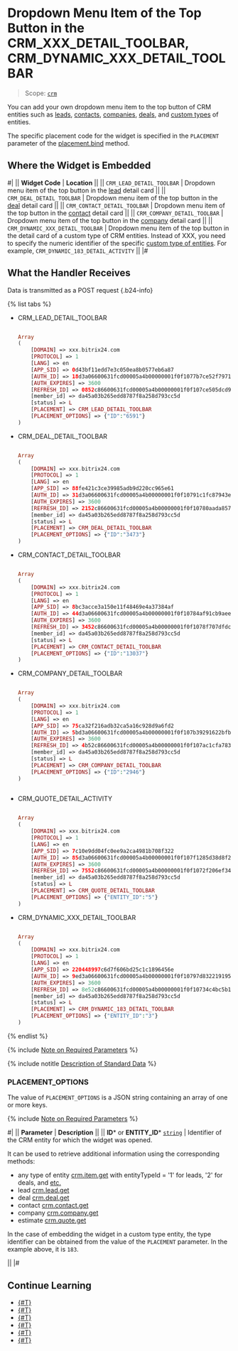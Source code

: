 # Dropdown Menu Item of the Top Button in the CRM_XXX_DETAIL_TOOLBAR, CRM_DYNAMIC_XXX_DETAIL_TOOLBAR

> Scope: [`crm`](../../scopes/permissions.md)

You can add your own dropdown menu item to the top button of CRM entities such as [leads](../../crm/leads/), [contacts](../../crm/contacts/), [companies](../../crm/companies/), [deals](../../crm/deals/), and [custom types](../../crm/universal/) of entities.


The specific placement code for the widget is specified in the `PLACEMENT` parameter of the [placement.bind](../placement-bind.md) method.

## Where the Widget is Embedded

#|
|| **Widget Code** | **Location** ||
|| `CRM_LEAD_DETAIL_TOOLBAR` | Dropdown menu item of the top button in the [lead](../../crm/leads/) detail card ||
|| `CRM_DEAL_DETAIL_TOOLBAR` | Dropdown menu item of the top button in the [deal](../../crm/deals/) detail card ||
|| `CRM_CONTACT_DETAIL_TOOLBAR` | Dropdown menu item of the top button in the [contact](../../crm/contacts/) detail card ||
|| `CRM_COMPANY_DETAIL_TOOLBAR` | Dropdown menu item of the top button in the [company](../../crm/companies/) detail card ||
|| `CRM_DYNAMIC_XXX_DETAIL_TOOLBAR` | Dropdown menu item of the top button in the detail card of a custom type of CRM entities. Instead of XXX, you need to specify the numeric identifier of the specific [custom type of entities](../../crm/universal/). For example, `CRM_DYNAMIC_183_DETAIL_ACTIVITY` ||
|#

## What the Handler Receives

Data is transmitted as a POST request {.b24-info}

{% list tabs %}

- CRM_LEAD_DETAIL_TOOLBAR

    ```php

    Array
    (
        [DOMAIN] => xxx.bitrix24.com
        [PROTOCOL] => 1
        [LANG] => en
        [APP_SID] => 0d43bf11edd7e3c050ea8b0577eb6a87
        [AUTH_ID] => 18d3a06600631fcd00005a4b00000001f0f1077b7ce52f79713d82c4bc9960bcf4b598
        [AUTH_EXPIRES] => 3600
        [REFRESH_ID] => 0852c86600631fcd00005a4b00000001f0f107ce505dcd9306e0eb55ad77df1d2b2f16
        [member_id] => da45a03b265edd8787f8a258d793cc5d
        [status] => L
        [PLACEMENT] => CRM_LEAD_DETAIL_TOOLBAR
        [PLACEMENT_OPTIONS] => {"ID":"6591"}
    )

    ```

- CRM_DEAL_DETAIL_TOOLBAR

    ```php

    Array
    (
        [DOMAIN] => xxx.bitrix24.com
        [PROTOCOL] => 1
        [LANG] => en
        [APP_SID] => 88fe421c3ce39985adb9d220cc965e61
        [AUTH_ID] => 31d3a06600631fcd00005a4b00000001f0f10791c1fc87943e62dc8a28210b56b2af87
        [AUTH_EXPIRES] => 3600
        [REFRESH_ID] => 2152c86600631fcd00005a4b00000001f0f10780aada857e86212d3a73281c74525ccd
        [member_id] => da45a03b265edd8787f8a258d793cc5d
        [status] => L
        [PLACEMENT] => CRM_DEAL_DETAIL_TOOLBAR
        [PLACEMENT_OPTIONS] => {"ID":"3473"}
    )

    ```

- CRM_CONTACT_DETAIL_TOOLBAR

    ```php

    Array
    (
        [DOMAIN] => xxx.bitrix24.com
        [PROTOCOL] => 1
        [LANG] => en
        [APP_SID] => 8bc3acce3a150e11f48469e4a37384af
        [AUTH_ID] => 44d3a06600631fcd00005a4b00000001f0f10784af91cb9aeebddf2b1822776d4e7a9e
        [AUTH_EXPIRES] => 3600
        [REFRESH_ID] => 3452c86600631fcd00005a4b00000001f0f1078f707dfdc8c4b9830929c565294f37b0
        [member_id] => da45a03b265edd8787f8a258d793cc5d
        [status] => L
        [PLACEMENT] => CRM_CONTACT_DETAIL_TOOLBAR
        [PLACEMENT_OPTIONS] => {"ID":"13037"}
    )

    ```

- CRM_COMPANY_DETAIL_TOOLBAR

    ```php

    Array
    (
        [DOMAIN] => xxx.bitrix24.com
        [PROTOCOL] => 1
        [LANG] => en
        [APP_SID] => 75ca32f216adb32ca5a16c928d9a6fd2
        [AUTH_ID] => 5bd3a06600631fcd00005a4b00000001f0f107b39291622bfbbc6a0c75eeadb4ef65ea
        [AUTH_EXPIRES] => 3600
        [REFRESH_ID] => 4b52c86600631fcd00005a4b00000001f0f107ac1cfa783b59df28b087eead8d49b869
        [member_id] => da45a03b265edd8787f8a258d793cc5d
        [status] => L
        [PLACEMENT] => CRM_COMPANY_DETAIL_TOOLBAR
        [PLACEMENT_OPTIONS] => {"ID":"2946"}
    )
        
    ```

- CRM_QUOTE_DETAIL_ACTIVITY

    ```php

    Array
    (
        [DOMAIN] => xxx.bitrix24.com
        [PROTOCOL] => 1
        [LANG] => en
        [APP_SID] => 7c10e9dd04fc0ee9a2ca4981b708f322
        [AUTH_ID] => 85d3a06600631fcd00005a4b00000001f0f107f1285d38d8f287a126f7fd9d42ab87fb
        [AUTH_EXPIRES] => 3600
        [REFRESH_ID] => 7552c86600631fcd00005a4b00000001f0f1072f206ef3499d9fb87f5d9a575a78186a
        [member_id] => da45a03b265edd8787f8a258d793cc5d
        [status] => L
        [PLACEMENT] => CRM_QUOTE_DETAIL_TOOLBAR
        [PLACEMENT_OPTIONS] => {"ENTITY_ID":"5"}
    )
    
    ```

- CRM_DYNAMIC_XXX_DETAIL_TOOLBAR

    ```php

    Array
    (
        [DOMAIN] => xxx.bitrix24.com
        [PROTOCOL] => 1
        [LANG] => en
        [APP_SID] => 220448997c6d7f606bd25c1c1896456e
        [AUTH_ID] => 9ed3a06600631fcd00005a4b00000001f0f10797d8322191958e46f791643a1f7cb06f
        [AUTH_EXPIRES] => 3600
        [REFRESH_ID] => 8e52c86600631fcd00005a4b00000001f0f10734c4bc5b1f7ad2eca54b546ef12a2bf9
        [member_id] => da45a03b265edd8787f8a258d793cc5d
        [status] => L
        [PLACEMENT] => CRM_DYNAMIC_183_DETAIL_TOOLBAR
        [PLACEMENT_OPTIONS] => {"ENTITY_ID":"3"}
    )
    
    ```

{% endlist %}

{% include [Note on Required Parameters](../../../_includes/required.md) %}

{% include notitle [Description of Standard Data](../_includes/widget_data.md) %}

### PLACEMENT_OPTIONS

The value of `PLACEMENT_OPTIONS` is a JSON string containing an array of one or more keys.

{% include [Note on Required Parameters](../../../_includes/required.md) %}

#|
|| **Parameter** | **Description** ||
|| **ID*** or **ENTITY_ID*** 
[`string`](../../data-types.md) | Identifier of the CRM entity for which the widget was opened.

It can be used to retrieve additional information using the corresponding methods:

- any type of entity [crm.item.get](../../crm/universal/crm-item-get.md) with entityTypeId = '1' for leads, '2' for deals, and [etc.](../../crm/data-types.md#object_type)
- lead [crm.lead.get](../../crm/leads/crm-lead-get.md)
- deal [crm.deal.get](../../crm/deals/crm-deal-get.md)
- contact [crm.contact.get](../../crm/contacts/crm-contact-get.md)
- company [crm.company.get](../../crm/companies/crm-company-get.md)
- estimate [crm.quote.get](../../crm/quote/crm-quote-get.md)

In the case of embedding the widget in a custom type entity, the type identifier can be obtained from the value of the `PLACEMENT` parameter. In the example above, it is `183`.

||
|#

## Continue Learning

- [{#T}](../placement-bind.md)
- [{#T}](../ui-interaction/index.md)
- [{#T}](../ui-interaction/crm-card.md)
- [{#T}](../../interactivity/index.md)
- [{#T}](../open-application.md)
- [{#T}](../open-path.md)